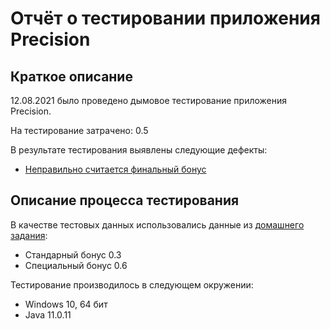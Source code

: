 # Отчёт о тестировании приложения Precision

## Краткое описание

12.08.2021 было проведено дымовое тестирование приложения Precision.

На тестирование затрачено: 0.5

В результате тестирования выявлены следующие дефекты:
* [Неправильно считается финальный бонус](https://github.com/conylafeyy/2.2/issues/1)

## Описание процесса тестирования

В качестве тестовых данных использовались данные из [домашнего задания](https://github.com/netology-code/javaqa-homeworks/tree/master/programming):
* Стандарный бонус 0.3
* Специальный бонус 0.6

Тестирование производилось в следующем окружении:
* Windows 10, 64 бит
* Java 11.0.11
